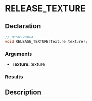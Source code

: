# RELEASE_TEXTURE

## Declaration
```cpp
// 0x58524B04
void RELEASE_TEXTURE(Texture texture);
```

### Arguments
- **Texture:** texture

### Results

## Description
